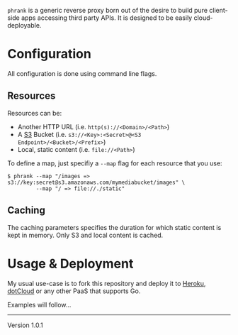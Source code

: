 `phrank` is a generic reverse proxy born out of the desire to build
pure client-side apps accessing third party APIs. It is designed to be
easily cloud-deployable.

# Configuration
All configuration is done using command line flags.

## Resources
Resources can be:

* Another HTTP URL (i.e. `http(s)://<Domain>/<Path>`)
* A [S3][3] Bucket (i.e. `s3://<Key>:<Secret>@<S3 Endpoint>/<Bucket>/<Prefix>`)
* Local, static content (i.e. `file://<Path>`)

To define a map, just specifiy a `--map` flag for each resource that you use:

	$ phrank --map "/images => s3://key:secret@s3.amazonaws.com/mymediabucket/images" \
	         --map "/ => file://./static"

## Caching
The caching parameters specifies the duration for which static content is kept in
memory. Only S3 and local content is cached.

# Usage & Deployment
My usual use-case is to fork this repository and deploy it to [Heroku][1],
[dotCloud][2] or any other PaaS that supports Go.

Examples will follow...

[1]: http://heroku.com
[2]: http://dotcloud.com
[3]: http://aws.amazon.com/s3
---
Version 1.0.1
